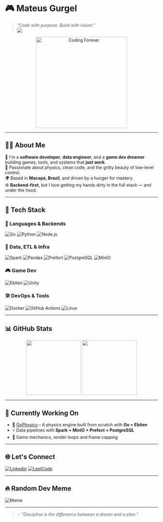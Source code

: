# 🎮 Mateus Gurgel

> _"Code with purpose. Build with vision."_  
> ![](https://quotes-github-readme.vercel.app/api?type=horizontal&theme=vue)

<div align="center">
  <img src="https://media.giphy.com/media/v1.Y2lkPTc5MGI3NjExYmJtb2JlcGE4d25sN2JlZmx3aHVwa2h3Z3B0aTdwa2twb3Y0bHg4aCZlcD12MV9naWZzX3NlYXJjaCZjdD1n/H4DjXQXamtTiIuCcRU/giphy.gif" width="300" alt="Coding Forever" />
</div>

---

## 👨‍💻 About Me

🚀 I'm a **software developer**, **data engineer**, and a **game dev dreamer** building games, tools, and systems that **just work**.  
🧠 Passionate about physics, clean code, and the gritty beauty of low-level control.  
🌍 Based in **Macapá, Brazil**, and driven by a hunger for mastery.  
⚙️ **Backend-first**, but I love getting my hands dirty in the full stack — and under the hood.

---

## 🚀 Tech Stack

### 🔧 Languages & Backends
![Go](https://img.shields.io/badge/Go-00ADD8?style=for-the-badge&logo=go&logoColor=white)
![Python](https://img.shields.io/badge/Python-FFD43B?style=for-the-badge&logo=python&logoColor=blue)
![Node.js](https://img.shields.io/badge/Node.js-339933?style=for-the-badge&logo=nodedotjs&logoColor=white)

### 🧠 Data, ETL & Infra
![Spark](https://img.shields.io/badge/Apache%20Spark-E25A1C?style=for-the-badge&logo=apachespark&logoColor=white)
![Pandas](https://img.shields.io/badge/Pandas-150458?style=for-the-badge&logo=pandas&logoColor=white)
![Prefect](https://img.shields.io/badge/Prefect-000000?style=for-the-badge&logo=prefect&logoColor=white)
![PostgreSQL](https://img.shields.io/badge/PostgreSQL-316192?style=for-the-badge&logo=postgresql&logoColor=white)
![MinIO](https://img.shields.io/badge/MinIO-C00?style=for-the-badge&logo=minio&logoColor=white)

### 🎮 Game Dev
![Ebiten](https://img.shields.io/badge/Ebiten-Go%20Game%20Engine-00ADD8?style=for-the-badge&logo=go&logoColor=white)
![Unity](https://img.shields.io/badge/Unity-000?style=for-the-badge&logo=unity&logoColor=white)

### 🛠️ DevOps & Tools
![Docker](https://img.shields.io/badge/Docker-2496ED?style=for-the-badge&logo=docker&logoColor=white)
![GitHub Actions](https://img.shields.io/badge/GitHub%20Actions-2088FF?style=for-the-badge&logo=githubactions&logoColor=white)
![Linux](https://img.shields.io/badge/Linux-FCC624?style=for-the-badge&logo=linux&logoColor=black)

---

## 📊 GitHub Stats

<div align="center">
  <img src="https://github-readme-stats-sigma-five.vercel.app/api?username=MateusGurgel&show_icons=true&theme=midnight-purple&count_private=true&hide_border=true" height="180" />
  <img src="https://github-readme-stats.vercel.app/api/top-langs/?username=MateusGurgel&layout=compact&langs_count=12&theme=midnight-purple&hide_border=true" height="180" />
</div>

---

## 🎯 Currently Working On

- 🧩 [GoPhysics](https://github.com/MateusGurgel/GoPhysics) – A physics engine built from scratch with **Go + Ebiten**
- ⚡ Data pipelines with **Spark + MinIO + Prefect + PostgreSQL**
- 🧪 Game mechanics, render loops and frame capping

---

## 🌐 Let's Connect

[![LinkedIn](https://img.shields.io/badge/LinkedIn-%230077B5.svg?style=for-the-badge&logo=linkedin&logoColor=white)](https://www.linkedin.com/in/mateus-gurgel-554891238)
[![LeetCode](https://img.shields.io/badge/LeetCode-%23000000.svg?style=for-the-badge&logo=LeetCode&logoColor=%23FFA116)](https://leetcode.com/MateusGurgel/)

---

## 🔥 Random Dev Meme
![Meme](https://github.com/MateusGurgel/MateusGurgel/assets/your-image-path/your-meme.gif)

---

> 💡 *“Discipline is the difference between a dream and a plan.”*
